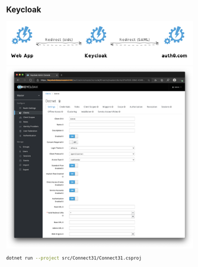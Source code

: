 ## Keycloak

![](resource/diagram/architecture.png)
![](images/key.png)

```bash
dotnet run --project src/Connect31/Connect31.csproj
```